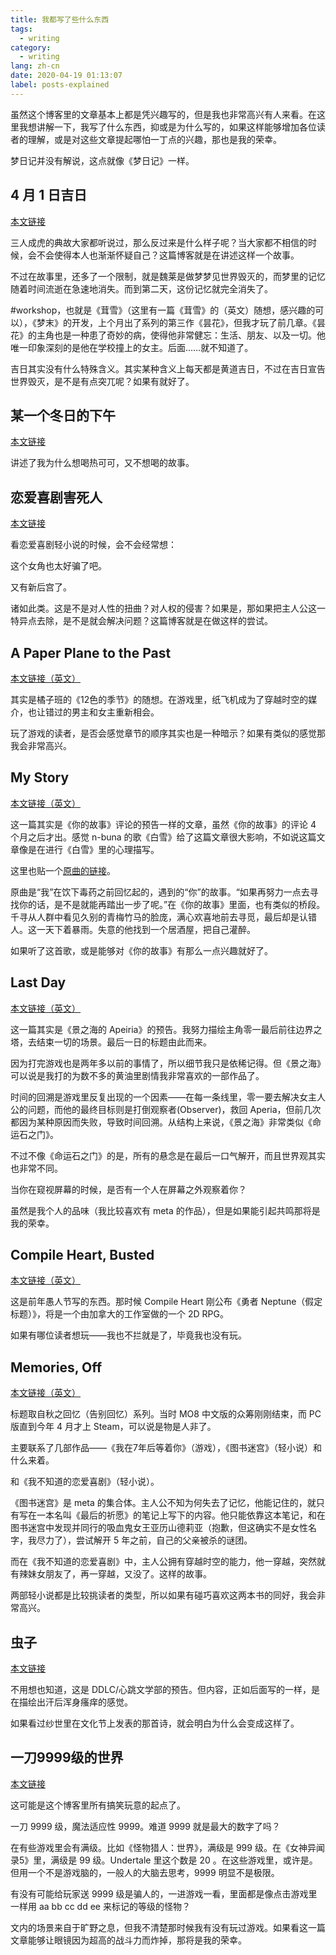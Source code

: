 ```yaml
---
title: 我都写了些什么东西
tags:
  - writing
category:
  - writing
lang: zh-cn
date: 2020-04-19 01:13:07
label: posts-explained
---
```


虽然这个博客里的文章基本上都是凭兴趣写的，但是我也非常高兴有人来看。在这里我想讲解一下，我写了什么东西，抑或是为什么写的，如果这样能够增加各位读者的理解，或是对这些文章提起哪怕一丁点的兴趣，那也是我的荣幸。

梦日记并没有解说，这点就像《梦日记》一样。

<!-- more -->

## 4 月 1 日吉日

[本文链接](/posts/april-1st-is-a-good-day/)

三人成虎的典故大家都听说过，那么反过来是什么样子呢？当大家都不相信的时候，会不会使得本人也渐渐怀疑自己？这篇博客就是在讲述这样一个故事。

不过在故事里，还多了一个限制，就是魏莱是做梦梦见世界毁灭的，而梦里的记忆随着时间流逝在急速地消失。而到第二天，这份记忆就完全消失了。

#workshop，也就是《茸雪》（这里有一篇《茸雪》的（英文）随想，感兴趣的可以），《梦末》的开发，上个月出了系列的第三作《昙花》，但我才玩了前几章。《昙花》的主角也是一种患了奇妙的病，使得他非常健忘：生活、朋友、以及一切。他唯一印象深刻的是他在学校撞上的女主。后面……就不知道了。

吉日其实没有什么特殊含义。其实某种含义上每天都是黄道吉日，不过在吉日宣告世界毁灭，是不是有点突兀呢？如果有就好了。

## 某一个冬日的下午

[本文链接](/posts/winter-afternoon/)

讲述了我为什么想喝热可可，又不想喝的故事。

## 恋爱喜剧害死人

[本文链接](/posts/lovecome-kills/)

看恋爱喜剧轻小说的时候，会不会经常想：

这个女角也太好骗了吧。

又有新后宫了。

诸如此类。这是不是对人性的扭曲？对人权的侵害？如果是，那如果把主人公这一特异点去除，是不是就会解决问题？这篇博客就是在做这样的尝试。

## A Paper Plane to the Past

[本文链接（英文）](/posts/paperplane)

其实是橘子班的《12色的季节》的随想。在游戏里，纸飞机成为了穿越时空的媒介，也让错过的男主和女主重新相会。

玩了游戏的读者，是否会感觉章节的顺序其实也是一种暗示？如果有类似的感觉那我会非常高兴。

## My Story

[本文链接（英文）](/posts/my-story)

这一篇其实是《你的故事》评论的预告一样的文章，虽然《你的故事》的评论 4 个月之后才出。感觉 n-buna 的歌《白雪》给了这篇文章很大影响，不如说这篇文章像是在进行《白雪》里的心理描写。

这里也贴一个[原曲的链接](https://www.youtube.com/watch?v=oAVDdEfiy4o)。

原曲是“我”在饮下毒药之前回忆起的，遇到的“你”的故事。“如果再努力一点去寻找你的话，是不是就能再踏出一步了呢。”在《你的故事》里面，也有类似的桥段。千寻从人群中看见久别的青梅竹马的脸庞，满心欢喜地前去寻觅，最后却是认错人。这一天下着暴雨。失意的他找到一个居酒屋，把自己灌醉。

如果听了这首歌，或是能够对《你的故事》有那么一点兴趣就好了。

## Last Day

[本文链接（英文）](/posts/last-day)

这一篇其实是《景之海的 Apeiria》的预告。我努力描绘主角零一最后前往边界之塔，去结束一切的场景。最后一日的标题由此而来。

因为打完游戏也是两年多以前的事情了，所以细节我只是依稀记得。但《景之海》可以说是我打的为数不多的黄油里剧情我非常喜欢的一部作品了。

时间的回溯是游戏里反复出现的一个因素——在每一条线里，零一要去解决女主人公的问题，而他的最终目标则是打倒观察者(Observer)，救回 Aperia，但前几次都因为某种原因而失败，导致时间回溯。从结构上来说，《景之海》非常类似《命运石之门》。

不过不像《命运石之门》的是，所有的悬念是在最后一口气解开，而且世界观其实也非常不同。

当你在窥视屏幕的时候，是否有一个人在屏幕之外观察着你？

虽然是我个人的品味（我比较喜欢有 meta 的作品），但是如果能引起共鸣那将是我的荣幸。

## Compile Heart, Busted

[本文链接（英文）](/posts/compileheart)

这是前年愚人节写的东西。那时候 Compile Heart 刚公布《勇者 Neptune（假定标题）》，将是一个由加拿大的工作室做的一个 2D RPG。

如果有哪位读者想玩——我也不拦就是了，毕竟我也没有玩。

## Memories, Off

[本文链接（英文）](/posts/memory)

标题取自秋之回忆（告别回忆）系列。当时 MO8 中文版的众筹刚刚结束，而 PC 版直到今年 4 月才上 Steam，可以说是物是人非了。

主要联系了几部作品——《我在7年后等着你》（游戏），《图书迷宫》（轻小说）和什么来着。

和《我不知道的恋爱喜剧》（轻小说）。

《图书迷宫》是 meta 的集合体。主人公不知为何失去了记忆，他能记住的，就只有写在一本名叫《最后的祈愿》的笔记上写下的内容。他只能依靠这本笔记，和在图书迷宫中发现并同行的吸血鬼女王亚历山德莉亚（抱歉，但这确实不是女性名字，我尽力了），尝试解开 5 年之前，自己的父亲被杀的谜团。

而在《我不知道的恋爱喜剧》中，主人公拥有穿越时空的能力，他一穿越，突然就有辣妹女朋友了，再一穿越，又没了。这样的故事。

两部轻小说都是比较挑读者的类型，所以如果有碰巧喜欢这两本书的同好，我会非常高兴。

## 虫子

[本文链接](/posts/worms)

不用想也知道，这是 DDLC/心跳文学部的预告。但内容，正如后面写的一样，是在描绘出汗后浑身瘙痒的感觉。

如果看过纱世里在文化节上发表的那首诗，就会明白为什么会变成这样了。

## 一刀9999级的世界

[本文链接](/posts/9999-chicks-for-a-dollar)

这可能是这个博客里所有搞笑玩意的起点了。

一刀 9999 级，魔法适应性 9999。难道 9999 就是最大的数字了吗？

在有些游戏里会有满级。比如《怪物猎人：世界》，满级是 999 级。在《女神异闻录5》里，满级是 99 级。Undertale 里这个数是 20 。在这些游戏里，或许是。但用一个不是游戏脑的，一般人的大脑去思考，9999 明显不是极限。

有没有可能给玩家送 9999 级是骗人的，一进游戏一看，里面都是像点击游戏里一样用 aa bb cc dd ee 来标记的等级的怪物？

文内的场景来自于旷野之息，但我不清楚那时候我有没有玩过游戏。如果看这一篇文章能够让眼镜因为超高的战斗力而炸掉，那将是我的荣幸。